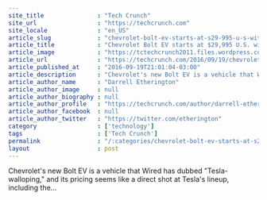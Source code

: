 ```yaml
---
site_title               : "Tech Crunch"
site_url                 : "https://techcrunch.com"
site_locale              : "en_US"
article_slug             : "chevrolet-bolt-ev-starts-at-s29-995-u-s-with-federal-tax-credits"
article_title            : "Chevrolet Bolt EV starts at $29,995 U.S. with federal tax credits"
article_image            : "https://tctechcrunch2011.files.wordpress.com/2016/09/2017-chevrolet-boltev-036.jpg?w=764&h=400&crop=1"
article_url              : "https://techcrunch.com/2016/09/19/chevrolet-bolt-ev-starts-at-29995-u-s-with-federal-tax-credits/"
article_published_at     : "2016-09-19T21:01:04-03:00"
article_description      : "Chevrolet's new Bolt EV is a vehicle that Wired has dubbed 'Tesla-walloping,' and its pricing seems like a direct shot at Tesla's lineup, including the..."
article_author_name      : "Darrell Etherington"
article_author_image     : null
article_author_biography : null
article_author_profile   : "https://techcrunch.com/author/darrell-etherington/"
article_author_facebook  : null
article_author_twitter   : "https://twitter.com/etherington"
category                 : ['technology']
tags                     : ['Tech Crunch']
permalink                : "/:categories/chevrolet-bolt-ev-starts-at-s29-995-u-s-with-federal-tax-credits/"
layout                   : post
---
```


Chevrolet's new Bolt EV is a vehicle that Wired has dubbed "Tesla-walloping," and its pricing seems like a direct shot at Tesla's lineup, including the...
